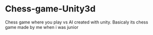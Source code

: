 # Chess-game-Unity3d
Chess game where you play vs AI created with unity.
Basicaly its chess game made by me when i was junior
